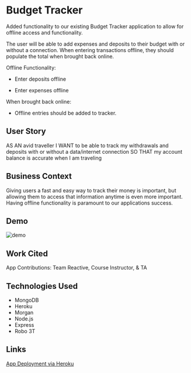 # Budget Tracker

Added functionality to our existing Budget Tracker application to allow for offline access and functionality.

The user will be able to add expenses and deposits to their budget with or without a connection. When entering transactions offline, they should populate the total when brought back online.

Offline Functionality:

  * Enter deposits offline

  * Enter expenses offline

When brought back online:

  * Offline entries should be added to tracker.

## User Story
AS AN avid traveller
I WANT to be able to track my withdrawals and deposits with or without a data/internet connection
SO THAT my account balance is accurate when I am traveling

## Business Context

Giving users a fast and easy way to track their money is important, but allowing them to access that information anytime is even more important. Having offline functionality is paramount to our applications success.

## Demo

![demo](/assets/demo.gif)


## Work Cited

App Contributions: Team Reactive, Course Instructor, & TA

## Technologies Used

* MongoDB
* Heroku
* Morgan
* Node.js
* Express
* Robo 3T

## Links

<a href="https://rm-budgettracker.herokuapp.com/">App Deployment via Heroku</a>